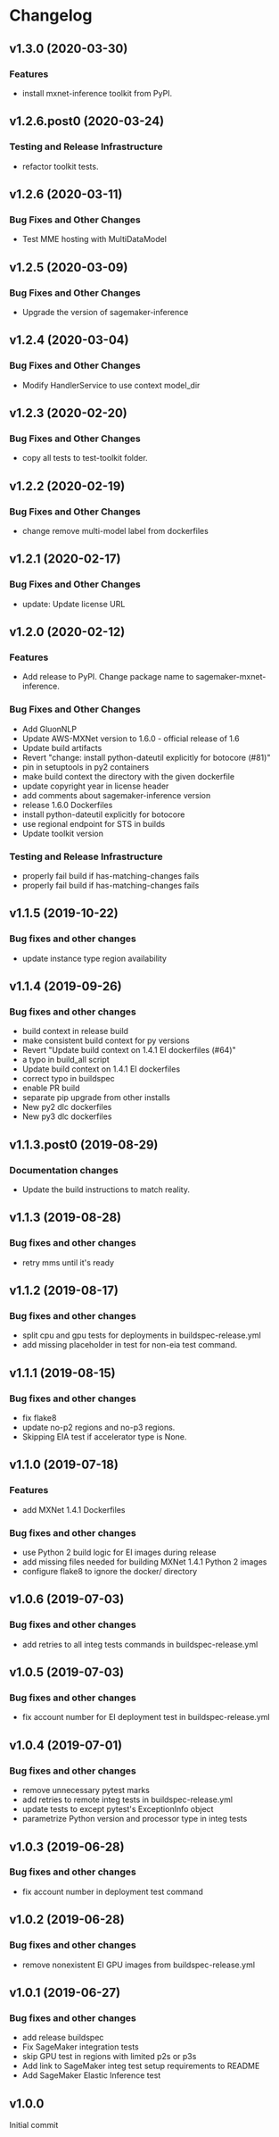 # Changelog

## v1.3.0 (2020-03-30)

### Features

 * install mxnet-inference toolkit from PyPI.

## v1.2.6.post0 (2020-03-24)

### Testing and Release Infrastructure

 * refactor toolkit tests.

## v1.2.6 (2020-03-11)

### Bug Fixes and Other Changes

 * Test MME hosting with MultiDataModel

## v1.2.5 (2020-03-09)

### Bug Fixes and Other Changes

 * Upgrade the version of sagemaker-inference

## v1.2.4 (2020-03-04)

### Bug Fixes and Other Changes

 * Modify HandlerService to use context model_dir

## v1.2.3 (2020-02-20)

### Bug Fixes and Other Changes

 * copy all tests to test-toolkit folder.

## v1.2.2 (2020-02-19)

### Bug Fixes and Other Changes

 * change remove multi-model label from dockerfiles

## v1.2.1 (2020-02-17)

### Bug Fixes and Other Changes

 * update: Update license URL

## v1.2.0 (2020-02-12)

### Features

 * Add release to PyPI. Change package name to sagemaker-mxnet-inference.

### Bug Fixes and Other Changes

 * Add GluonNLP
 * Update AWS-MXNet version to 1.6.0 - official release of 1.6
 * Update build artifacts
 * Revert "change: install python-dateutil explicitly for botocore (#81)"
 * pin in setuptools in py2 containers
 * make build context the directory with the given dockerfile
 * update copyright year in license header
 * add comments about sagemaker-inference version
 * release 1.6.0 Dockerfiles
 * install python-dateutil explicitly for botocore
 * use regional endpoint for STS in builds
 * Update toolkit version

### Testing and Release Infrastructure

 * properly fail build if has-matching-changes fails
 * properly fail build if has-matching-changes fails

## v1.1.5 (2019-10-22)

### Bug fixes and other changes

 * update instance type region availability

## v1.1.4 (2019-09-26)

### Bug fixes and other changes

 * build context in release build
 * make consistent build context for py versions
 * Revert "Update build context on 1.4.1 EI dockerfiles (#64)"
 * a typo in build_all script
 * Update build context on 1.4.1 EI dockerfiles
 * correct typo in buildspec
 * enable PR build
 * separate pip upgrade from other installs
 * New py2 dlc dockerfiles
 * New py3 dlc dockerfiles

## v1.1.3.post0 (2019-08-29)

### Documentation changes

 * Update the build instructions to match reality.

## v1.1.3 (2019-08-28)

### Bug fixes and other changes

 * retry mms until it's ready

## v1.1.2 (2019-08-17)

### Bug fixes and other changes

 * split cpu and gpu tests for deployments in buildspec-release.yml
 * add missing placeholder in test for non-eia test command.

## v1.1.1 (2019-08-15)

### Bug fixes and other changes

 * fix flake8
 * update no-p2 regions and no-p3 regions.
 * Skipping EIA test if accelerator type is None.

## v1.1.0 (2019-07-18)

### Features

 * add MXNet 1.4.1 Dockerfiles

### Bug fixes and other changes

 * use Python 2 build logic for EI images during release
 * add missing files needed for building MXNet 1.4.1 Python 2 images
 * configure flake8 to ignore the docker/ directory

## v1.0.6 (2019-07-03)

### Bug fixes and other changes

 * add retries to all integ tests commands in buildspec-release.yml

## v1.0.5 (2019-07-03)

### Bug fixes and other changes

 * fix account number for EI deployment test in buildspec-release.yml

## v1.0.4 (2019-07-01)

### Bug fixes and other changes

 * remove unnecessary pytest marks
 * add retries to remote integ tests in buildspec-release.yml
 * update tests to except pytest's ExceptionInfo object
 * parametrize Python version and processor type in integ tests

## v1.0.3 (2019-06-28)

### Bug fixes and other changes

 * fix account number in deployment test command

## v1.0.2 (2019-06-28)

### Bug fixes and other changes

 * remove nonexistent EI GPU images from buildspec-release.yml

## v1.0.1 (2019-06-27)

### Bug fixes and other changes

 * add release buildspec
 * Fix SageMaker integration tests
 * skip GPU test in regions with limited p2s or p3s
 * Add link to SageMaker integ test setup requirements to README
 * Add SageMaker Elastic Inference test

## v1.0.0

Initial commit
